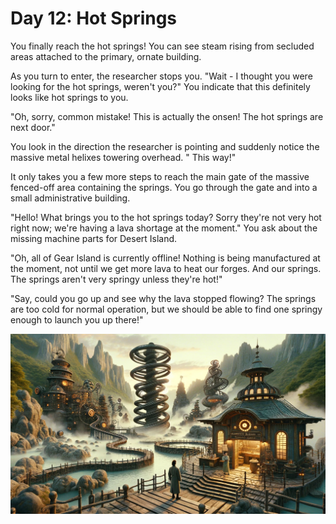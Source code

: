 # Day 12: Hot Springs

You finally reach the hot springs! You can see steam rising from secluded areas attached to the primary, ornate
building.

As you turn to enter, the researcher stops you. "Wait - I thought you were looking for the hot springs, weren't you?"
You indicate that this definitely looks like hot springs to you.

"Oh, sorry, common mistake! This is actually the onsen! The hot springs are next door."

You look in the direction the researcher is pointing and suddenly notice the massive metal helixes towering overhead. "
This way!"

It only takes you a few more steps to reach the main gate of the massive fenced-off area containing the springs. You go
through the gate and into a small administrative building.

"Hello! What brings you to the hot springs today? Sorry they're not very hot right now; we're having a lava shortage at
the moment." You ask about the missing machine parts for Desert Island.

"Oh, all of Gear Island is currently offline! Nothing is being manufactured at the moment, not until we get more lava to
heat our forges. And our springs. The springs aren't very springy unless they're hot!"

"Say, could you go up and see why the lava stopped flowing? The springs are too cold for normal operation, but we should
be able to find one springy enough to launch you up there!"

![Scene](./scene.jpg)
